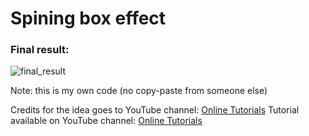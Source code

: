 <h1>Spining box effect</h1>
<h3>Final result:</h3>

![final_result](https://user-images.githubusercontent.com/31028022/49544937-d8e63e80-f8e4-11e8-8c60-57a4f6cfcc92.gif)

Note: this is my own code (no copy-paste from someone else)

Credits for the idea goes to YouTube channel: <a href="https://www.youtube.com/channel/UCbwXnUipZsLfUckBPsC7Jog"           target="_blank">Online Tutorials</a>
Tutorial available on YouTube channel: <a href="https://www.youtube.com/channel/UCbwXnUipZsLfUckBPsC7Jog"           target="_blank">Online Tutorials</a>